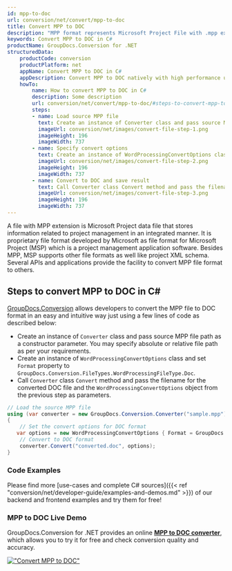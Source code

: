 ```yaml
---
id: mpp-to-doc
url: conversion/net/convert/mpp-to-doc
title: Convert MPP to DOC
description: "MPP format represents Microsoft Project File with .mpp extension. Learn how to convert MPP to DOC file programmatically in C# language using GroupDocs.Conversion for .NET library."
keywords: Convert MPP to DOC in C#
productName: GroupDocs.Conversion for .NET
structuredData:
    productCode: conversion
    productPlatform: net
    appName: Convert MPP to DOC in C#
    appDescription: Convert MPP to DOC natively with high performance using C# language and server side GroupDocs.Conversion for .NET APIs, without the use of any software like Microsoft or Open Office.
    howTo:
        name: How to convert MPP to DOC in C# 
        description: Some description
        url: conversion/net/convert/mpp-to-doc/#steps-to-convert-mpp-to-doc-in-c
        steps:
        - name: Load source MPP file 
          text: Create an instance of Converter class and pass source MPP file path as a constructor parameter. You may specify absolute or relative file path as per your requirements. 
          imageUrl: conversion/net/images/convert-file-step-1.png
          imageHeight: 196
          imageWidth: 737
        - name: Specify convert options 
          text: Create an instance of WordProcessingConvertOptions class.
          imageUrl: conversion/net/images/convert-file-step-2.png
          imageHeight: 196
          imageWidth: 737
        - name: Convert to DOC and save result 
          text: Call Converter class Convert method and pass the filename for the converted HTML file and the WordProcessingConvertOptions object from the previous step as parameters.
          imageUrl: conversion/net/images/convert-file-step-3.png
          imageHeight: 196
          imageWidth: 737
---
```


A file with MPP extension is Microsoft Project data file that stores information related to project management in an integrated manner. It is proprietary file format developed by Microsoft as file format for Microsoft Project (MSP) which is a project management application software. Besides MPP, MSP supports other file formats as well like project XML schema. Several APIs and applications provide the facility to convert MPP file format to others.

## Steps to convert MPP to DOC in C#

[GroupDocs.Conversion](https://products.groupdocs.com/conversion/net) allows developers to convert the MPP file to DOC format in an easy and intuitive way just using a few lines of code as described below:

* Create an instance of `Converter` class and pass source MPP file path as a constructor parameter. You may specify absolute or relative file path as per your requirements. 
* Create an instance of `WordProcessingConvertOptions` class and set `Format` property to `GroupDocs.Conversion.FileTypes.WordProcessingFileType.Doc`.
* Call `Converter` class `Convert` method and pass the filename for the converted DOC file and the `WordProcessingConvertOptions` object from the previous step as parameters.

```csharp
// Load the source MPP file
using (var converter = new GroupDocs.Conversion.Converter("sample.mpp"))
{
    // Set the convert options for DOC format
   var options = new WordProcessingConvertOptions { Format = GroupDocs.Conversion.FileTypes.WordProcessingFileType.Doc };
    // Convert to DOC format
    converter.Convert("converted.doc", options);
}
```

### Code Examples

Please find more [use-cases and complete C# sources]({{< ref "conversion/net/developer-guide/examples-and-demos.md" >}}) of our backend and frontend examples and try them for free!

### MPP to DOC Live Demo

GroupDocs.Conversion for .NET provides an online [**MPP to DOC converter**](https://products.groupdocs.app/conversion/mpp-to-doc), which allows you to try it for free and check conversion quality and accuracy.

[!["Convert MPP to DOC"](conversion/net/images/convert-to-doc/convert-mpp-to-doc.png)](https://products.groupdocs.app/conversion/mpp-to-doc)